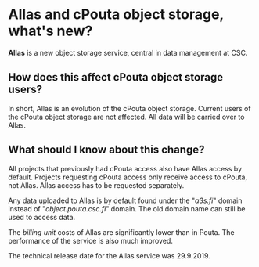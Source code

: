 # Allas and cPouta object storage, what's new?

**Allas** is a new object storage service, central in data management at CSC.

## How does this affect cPouta object storage users?

In short, Allas is an evolution of the cPouta object storage. Current users of the cPouta object storage are not affected. All data will be carried over to Allas.

## What should I know about this change?

All projects that previously had cPouta access also have Allas access by default. Projects requesting cPouta access only receive access to cPouta, not Allas. Allas access has to be requested separately.

Any data uploaded to Allas is by default found under the "_a3s.fi_" domain instead of "_object.pouta.csc.fi_" domain. The old domain name can still be used to access data.

The _billing unit_ costs of Allas are significantly lower than in Pouta. The performance of the service is also much improved.

The technical release date for the Allas service was 29.9.2019.
